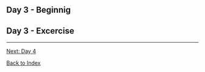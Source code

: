 ## Day 3 - Beginnig


## Day 3 - Excercise

---
[Next: Day 4](04-day04.md)

[Back to Index](index.md)